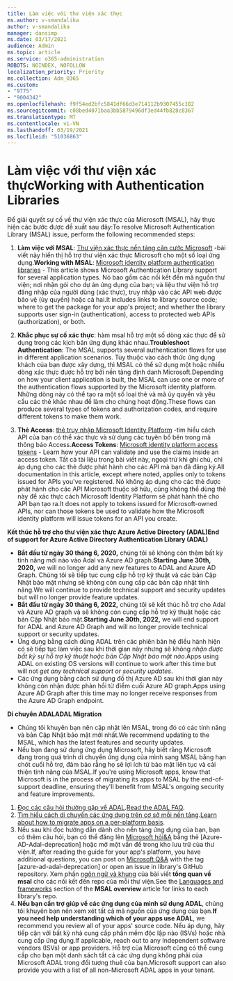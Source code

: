 ```yaml
---
title: Làm việc với thư viện xác thực
ms.author: v-smandalika
author: v-smandalika
manager: dansimp
ms.date: 03/17/2021
audience: Admin
ms.topic: article
ms.service: o365-administration
ROBOTS: NOINDEX, NOFOLLOW
localization_priority: Priority
ms.collection: Adm_O365
ms.custom:
- "9775"
- "9004342"
ms.openlocfilehash: f9f54ed2bfc5841df66d3e714112b9307455c182
ms.sourcegitcommit: c08bed4071baa3bb5879496df3ed44fb828c8367
ms.translationtype: MT
ms.contentlocale: vi-VN
ms.lasthandoff: 03/19/2021
ms.locfileid: "51036863"
---
```

# <a name="working-with-authentication-libraries"></a><span data-ttu-id="5136f-102">Làm việc với thư viện xác thực</span><span class="sxs-lookup"><span data-stu-id="5136f-102">Working with Authentication Libraries</span></span>

<span data-ttu-id="5136f-103">Để giải quyết sự cố về thư viện xác thực của Microsoft (MSAL), hãy thực hiện các bước được đề xuất sau đây:</span><span class="sxs-lookup"><span data-stu-id="5136f-103">To resolve Microsoft Authentication Library (MSAL) issue, perform the following recommended steps:</span></span>

1. <span data-ttu-id="5136f-104">**Làm việc với MSAL**: [Thư viện xác thực nền tảng căn cước Microsoft](https://docs.microsoft.com/azure/active-directory/develop/reference-v2-libraries) -bài viết này hiển thị hỗ trợ thư viện xác thực Microsoft cho một số loại ứng dụng.</span><span class="sxs-lookup"><span data-stu-id="5136f-104">**Working with MSAL**: [Microsoft identity platform authentication libraries](https://docs.microsoft.com/azure/active-directory/develop/reference-v2-libraries) - This article shows Microsoft Authentication Library support for several application types.</span></span> <span data-ttu-id="5136f-105">Nó bao gồm các nối kết đến mã nguồn thư viện; nơi nhận gói cho dự án ứng dụng của bạn; và liệu thư viện hỗ trợ đăng nhập của người dùng (xác thực), truy nhập vào các API web được bảo vệ (ủy quyền) hoặc cả hai.</span><span class="sxs-lookup"><span data-stu-id="5136f-105">It includes links to library source code; where to get the package for your app's project; and whether the library supports user sign-in (authentication), access to protected web APIs (authorization), or both.</span></span>

2. <span data-ttu-id="5136f-106">**Khắc phục sự cố xác thực**: hàm msal hỗ trợ một số dòng xác thực để sử dụng trong các kịch bản ứng dụng khác nhau.</span><span class="sxs-lookup"><span data-stu-id="5136f-106">**Troubleshoot Authentication**: The MSAL supports several authentication flows for use in different application scenarios.</span></span> <span data-ttu-id="5136f-107">Tùy thuộc vào cách thức ứng dụng khách của bạn được xây dựng, thì MSAL có thể sử dụng một hoặc nhiều dòng xác thực được hỗ trợ bởi nền tảng định danh Microsoft.</span><span class="sxs-lookup"><span data-stu-id="5136f-107">Depending on how your client application is built, the MSAL can use one or more of the authentication flows supported by the Microsoft identity platform.</span></span> <span data-ttu-id="5136f-108">Những dòng này có thể tạo ra một số loại thẻ và mã ủy quyền và yêu cầu các thẻ khác nhau để làm cho chúng hoạt động.</span><span class="sxs-lookup"><span data-stu-id="5136f-108">These flows can produce several types of tokens and authorization codes, and require different tokens to make them work.</span></span>

3. <span data-ttu-id="5136f-109">**Thẻ Access**: [thẻ truy nhập Microsoft Identity Platform](https://docs.microsoft.com/azure/active-directory/develop/access-tokens) -tìm hiểu cách API của bạn có thể xác thực và sử dụng các tuyên bố bên trong mã thông báo Access.</span><span class="sxs-lookup"><span data-stu-id="5136f-109">**Access Tokens**: [Microsoft identity platform access tokens](https://docs.microsoft.com/azure/active-directory/develop/access-tokens) - Learn how your API can validate and use the claims inside an access token.</span></span> <span data-ttu-id="5136f-110">Tất cả tài liệu trong bài viết này, ngoại trừ khi ghi chú, chỉ áp dụng cho các thẻ được phát hành cho các API mà bạn đã đăng ký.</span><span class="sxs-lookup"><span data-stu-id="5136f-110">All documentation in this article, except where noted, applies only to tokens issued for APIs you've registered.</span></span> <span data-ttu-id="5136f-111">Nó không áp dụng cho các thẻ được phát hành cho các API Microsoft thuộc sở hữu, cũng không thể dùng thẻ này để xác thực cách Microsoft Identity Platform sẽ phát hành thẻ cho API bạn tạo ra.</span><span class="sxs-lookup"><span data-stu-id="5136f-111">It does not apply to tokens issued for Microsoft-owned APIs, nor can those tokens be used to validate how the Microsoft identity platform will issue tokens for an API you create.</span></span>

<span data-ttu-id="5136f-112">**Kết thúc hỗ trợ cho thư viện xác thực Azure Active Directory (ADAL)**</span><span class="sxs-lookup"><span data-stu-id="5136f-112">**End of support for Azure Active Directory Authentication Library (ADAL)**</span></span>

- <span data-ttu-id="5136f-113">**Bắt đầu từ ngày 30 tháng 6, 2020,** chúng tôi sẽ không còn thêm bất kỳ tính năng mới nào vào Adal và Azure AD graph.</span><span class="sxs-lookup"><span data-stu-id="5136f-113">**Starting June 30th, 2020,** we will no longer add any new features to ADAL and Azure AD Graph.</span></span> <span data-ttu-id="5136f-114">Chúng tôi sẽ tiếp tục cung cấp hỗ trợ kỹ thuật và các bản Cập Nhật bảo mật nhưng sẽ không còn cung cấp các bản cập nhật tính năng.</span><span class="sxs-lookup"><span data-stu-id="5136f-114">We will continue to provide technical support and security updates but will no longer provide feature updates.</span></span>
- <span data-ttu-id="5136f-115">**Bắt đầu từ ngày 30 tháng 6, 2022,** chúng tôi sẽ kết thúc hỗ trợ cho Adal và Azure AD graph và sẽ không còn cung cấp hỗ trợ kỹ thuật hoặc các bản Cập Nhật bảo mật.</span><span class="sxs-lookup"><span data-stu-id="5136f-115">**Starting June 30th, 2022,** we will end support for ADAL and Azure AD Graph and will no longer provide technical support or security updates.</span></span>
- <span data-ttu-id="5136f-116">Ứng dụng bằng cách dùng ADAL trên các phiên bản hệ điều hành hiện có sẽ tiếp tục làm việc sau khi thời gian này nhưng sẽ không *nhận được bất kỳ sự hỗ trợ kỹ thuật hoặc bản Cập Nhật bảo mật nào*.</span><span class="sxs-lookup"><span data-stu-id="5136f-116">Apps using ADAL on existing OS versions will continue to work after this time but will not *get any technical support or security updates*.</span></span>
- <span data-ttu-id="5136f-117">Các ứng dụng bằng cách sử dụng đồ thị Azure AD sau khi thời gian này không còn nhận được phản hồi từ điểm cuối Azure AD graph.</span><span class="sxs-lookup"><span data-stu-id="5136f-117">Apps using Azure AD Graph after this time may no longer receive responses from the Azure AD Graph endpoint.</span></span>

<span data-ttu-id="5136f-118">**Di chuyển ADAL**</span><span class="sxs-lookup"><span data-stu-id="5136f-118">**ADAL Migration**</span></span>

- <span data-ttu-id="5136f-119">Chúng tôi khuyên bạn nên cập nhật lên MSAL, trong đó có các tính năng và bản Cập Nhật bảo mật mới nhất.</span><span class="sxs-lookup"><span data-stu-id="5136f-119">We recommend updating to the MSAL, which has the latest features and security updates.</span></span>
- <span data-ttu-id="5136f-120">Nếu bạn đang sử dụng ứng dụng Microsoft, hãy biết rằng Microsoft đang trong quá trình di chuyển ứng dụng của mình sang MSAL bằng hạn chót cuối hỗ trợ, đảm bảo rằng họ sẽ lợi ích từ bảo mật liên tục và cải thiện tính năng của MSAL.</span><span class="sxs-lookup"><span data-stu-id="5136f-120">If you're using Microsoft apps, know that Microsoft is in the process of migrating its apps to MSAL by the end-of-support deadline, ensuring they'll benefit from MSAL's ongoing security and feature improvements.</span></span>

1. <span data-ttu-id="5136f-121">[Đọc các câu hỏi thường gặp về ADAL](https://docs.microsoft.com/azure/active-directory/develop/msal-migration#frequently-asked-questions-faq).</span><span class="sxs-lookup"><span data-stu-id="5136f-121">[Read the ADAL FAQ](https://docs.microsoft.com/azure/active-directory/develop/msal-migration#frequently-asked-questions-faq).</span></span>
2. <span data-ttu-id="5136f-122">[Tìm hiểu cách di chuyển các ứng dụng trên cơ sở mỗi nền tảng](https://docs.microsoft.com/azure/active-directory/develop/msal-migration#migration-guidance).</span><span class="sxs-lookup"><span data-stu-id="5136f-122">[Learn about how to migrate apps on a per-platform basis](https://docs.microsoft.com/azure/active-directory/develop/msal-migration#migration-guidance).</span></span>
3. <span data-ttu-id="5136f-123">Nếu sau khi đọc hướng dẫn dành cho nền tảng ứng dụng của bạn, bạn có thêm câu hỏi, bạn có thể đăng lên [Microsoft hỏi&A](https://docs.microsoft.com/answers/topics/azure-ad-adal-deprecation.html) bằng thẻ [Azure-AD-Adal-deprecation] hoặc mở một vấn đề trong kho lưu trữ của thư viện.</span><span class="sxs-lookup"><span data-stu-id="5136f-123">If, after reading the guide for your app's platform, you have additional questions, you can post on [Microsoft Q&A](https://docs.microsoft.com/answers/topics/azure-ad-adal-deprecation.html) with the tag [azure-ad-adal-deprecation] or open an issue in library's GitHub repository.</span></span> <span data-ttu-id="5136f-124">Xem phần [ngôn ngữ và khung](https://docs.microsoft.com/azure/active-directory/develop/msal-overview#languages-and-frameworks) của bài viết **tổng quan về msal** cho các nối kết đến repo của mỗi thư viện.</span><span class="sxs-lookup"><span data-stu-id="5136f-124">See the [Languages and frameworks](https://docs.microsoft.com/azure/active-directory/develop/msal-overview#languages-and-frameworks) section of the **MSAL overview** article for links to each library's repo.</span></span>
4. <span data-ttu-id="5136f-125">**Nếu bạn cần trợ giúp về các ứng dụng của mình sử dụng ADAL**, chúng tôi khuyên bạn nên xem xét tất cả mã nguồn của ứng dụng của bạn.</span><span class="sxs-lookup"><span data-stu-id="5136f-125">**If you need help understanding which of your apps use ADAL**, we recommend you review all of your apps' source code.</span></span> <span data-ttu-id="5136f-126">Nếu áp dụng, hãy tiếp cận với bất kỳ nhà cung cấp phần mềm độc lập nào (ISVs) hoặc nhà cung cấp ứng dụng.</span><span class="sxs-lookup"><span data-stu-id="5136f-126">If applicable, reach out to any Independent software vendors (ISVs) or app providers.</span></span> <span data-ttu-id="5136f-127">Hỗ trợ của Microsoft cũng có thể cung cấp cho bạn một danh sách tất cả các ứng dụng không phải của Microsoft ADAL trong đối tượng thuê của bạn.</span><span class="sxs-lookup"><span data-stu-id="5136f-127">Microsoft support can also provide you with a list of all non-Microsoft ADAL apps in your tenant.</span></span>







